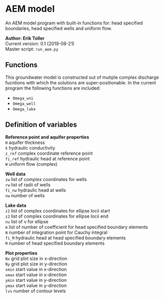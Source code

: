 # AEM model
An AEM model program with built-in functions for: head specified boundaries, head specified wells and uniform flow.

**Author: Erik Toller**  
Current version: 0.1 (2019-08-21)  
Master script: `run_aem.py`

## Functions
This groundwater model is constructed out of mutiple complex discharge fucntions with which the solutions are super-positionable. In the current program the following functions are included:
- `Omega_uni`
- `Omega_well`
- `Omega_lake`

## Definition of variables
**Reference point and aquifer properties**  
`H` aquifer thickness  
`k` hydraulic conductivity  
`z_ref` complex coordinate reference point  
`fi_ref` hydraulic head at reference point  
`W` uniform flow (complex)  

**Well data**  
`zw` list of complex coordinates for wells  
`rw` list of radii of wells  
`fi_nw` hydraulic head at wells  
`nw` number of wells  

**Lake data**  
`z1` list of complex coordinates for ellipse locii start  
`z2` list of complex coordinates for ellipse locii end  
`nu` list of &nu; for ellipse  
`m` list of number of coefficient for head specified boundary elements  
`N` number of integration point for Cauchy integral  
`fi_M` hydraulic head at head specified boundary elements  
`M` number of head specified boundary elements  

**Plot properties**  
`Nx` grid plot size in x-direction  
`Ny` grid plot size in y-direction  
`xmin` start value in x-direction  
`xmax` start value in x-direction  
`ymin` start value in y-direction  
`ymax` start value in y-direction  
`lvs` number of contour levels  
